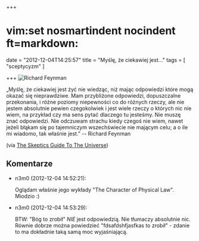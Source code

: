 +++
# vim:set nosmartindent nocindent ft=markdown:
date = "2012-12-04T14:25:57"
title = "Myślę, że ciekawiej jest..."
tags = [ "sceptycyzm" ]

+++
![Richard Feynman](http://media.blizinski.pl/images/blog/2012/Richard_Feynman.jpg)

<!--more-->

„Myślę, że ciekawiej jest żyć nie wiedząc, niż mając odpowiedzi które mogą
okazać się nieprawdziwe. Mam przybliżone odpowiedzi, dopuszczalne przekonania,
i różne poziomy niepewności co do różnych rzeczy, ale nie jestem absolutnie
pewien czegokolwiek i jest wiele rzeczy o których nic nie wiem, na przykład czy
ma sens pytać dlaczego tu jesteśmy. Nie muszę znać odpowiedzi. Nie odczuwam
strachu kiedy czegoś nie wiem, nawet jeżeli błąkam się po tajemniczym
wszechświecie nie mającym celu; a o ile mi wiadomo, tak właśnie jest.” --
Richard Feynman

(via [The Skeptics Guide To The Universe](http://www.theskepticsguide.org/archive/podcastinfo.aspx?mid=1&pid=385))

## Komentarze

* n3m0 (2012-12-04 14:52:21): <p>Oglądam właśnie jego wykłady "The Character of
  Physical Law". Miodzio :)</p>
* n3m0 (2012-12-04 14:53:29): <p>BTW: "Bóg to zrobił" <em>NIE</em> jest
  odpowiedzią. Nie tłumaczy absolutnie nic. Równie dobrze można powiedzieć
  "fdsafdshfjasfkas to zrobił" - zdanie to ma dokładnie taką samą moc
  wyjaśniającą.</p>
